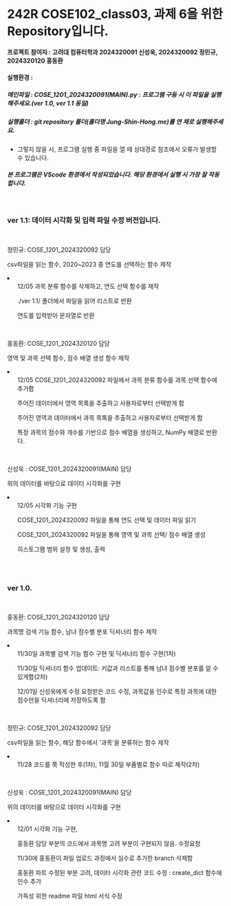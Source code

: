 <h1>242R COSE102_class03, 과제 6을 위한 Repository입니다.</h1>
<h4>프로젝트 참여자 : 고려대 컴퓨터학과 2024320091 신성욱, 2024320092 정민규, 2024320120 홍동환</h4>

<h4>실행환경 : </h4>
<h5>메인파일 : COSE_1201_2024320091(MAIN).py : 프로그램 구동 시 이 파일을 실행해주세요.(ver 1.0, ver 1.1 동일)</h5>
<h5>실행폴더 : git repository 폴더(폴더명 Jung-Shin-Hong.me)를 연 채로 실행해주세요.</h5>
<ul>
<li>그렇지 않을 시, 프로그램 실행 중 파일을 열 때 상대경로 참조에서 오류가 발생할 수 있습니다.</li>
</ul>
<h5>본 프로그램은 VScode 환경에서 작성되었습니다. 해당 환경에서 실행 시 가장 잘 작동합니다.</h5>
<br>
<h3>ver 1.1: 데이터 시각화 및 입력 파일 수정 버전입니다.</h3>
<br>
<p>정민규: COSE_1201_2024320092 담당</p>
<p>csv파일을 읽는 함수, 2020~2023 중 연도를 선택하는 함수 제작 </p>
<li>
  <ul>12/05 과목 분류 함수를 삭제하고, 연도 선택 함수를 제작</ul>
  <ul>./ver 1.1/ 폴더에서 파일을 읽어 리스트로 반환</ul>
  <ul>연도를 입력받아 문자열로 반환</ul>
</li>

<br>

<p>홍동환: COSE_1201_2024320120 담당</p>
<p>영역 및 과목 선택 함수, 점수 배열 생성 함수 제작</p>
<li>
  <ul>12/05 COSE_1201_2024320092 파일에서 과목 분류 함수를 과목 선택 함수에 추가함</ul>
  <ul>주어진 데이터에서 영역 목록을 추출하고 사용자로부터 선택받게 함</ul>
  <ul>주어진 영역과 데이터에서 과목 목록을 추출하고 사용자로부터 선택받게 함</ul>
  <ul>특정 과목의 점수와 개수를 기반으로 점수 배열을 생성하고, NumPy 배열로 반환다.</ul>
</li>

<br>
<p>신성욱 : COSE_1201_2024320091(MAIN) 담당</p>
<p>위의 데이터를 바탕으로 데이터 시각화를 구현</p>
<li>
  <ul>12/05 시각화 기능 구현 </ul>
  <ul>COSE_1201_2024320092 파일을 통해 연도 선택 및 데이터 파일 읽기</ul>
  <ul>COSE_1201_2024320092 파일을 통해 영역 및 과목 선택/ 점수 배열 생성</ul>
  <ul>히스토그램 범위 설정 및 생성, 출력</ul>
</li>

<br>
<br>

<h3>ver 1.0.</h3>
<br>
<p>홍동환: COSE_1201_2024320120 담당</p>
<p>과목명 검색 기능 함수, 남녀 점수별 분포 딕셔너리 함수 제작</p>
<li>
  <ul>11/30일 과목별 검색 기능 함수 구현 및 딕셔너리 함수 구현(1차)</ul>
  <ul>11/30일 딕셔너리 함수 업데이트: 키값과 리스트를 통해 남녀 점수별 분포를 알 수 있게함(2차)</ul>
  <ul>12/01일 신성욱에게 수정 요청받은 코드 수정, 과목값을 인수로 특정 과목에 대한 점수만을 딕셔너리에 저장하도록 함</ul>
</li>

<br>

<p>정민규: COSE_1201_2024320092 담당</p>
<p>csv파일을 읽는 함수, 해당 함수에서 '과목'을 분류하는 함수 제작</p>
<li>
  <ul>11/28 코드를 쭉 작성한 후(1차), 11월 30일 부품별로 함수 따로 제작(2차)</ul>
</li>

<br>

<p>신성욱 : COSE_1201_2024320091(MAIN) 담당</p>
<p>위의 데이터를 바탕으로 데이터 시각화를 구현</p>
<li>
  <ul>12/01 시각화 기능 구현, </ul>
  <ul>홍동환 담당 부분의 코드에서 과목명 고려 부분이 구현되지 않음. 수정요청</ul>
  <ul>11/30에 홍동환이 파일 업로드 과정에서 실수로 추가한 branch 삭제함 </ul>
  <ul>홍동환 파트 수정된 부분 고려, 데이터 시각화 관련 코드 수정 : create_dict 함수에 인수 추가</ul>
  <ul>가독성 위한 readme 파일 html 서식 수정</ul>
</li>
